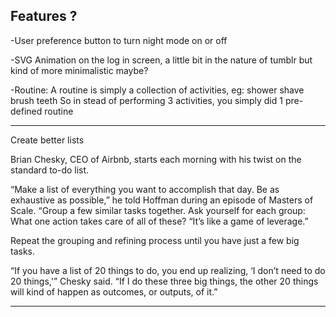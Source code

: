 
## Features ?

-User preference button to turn night mode on or off

-SVG Animation on the log in screen, a little bit in the nature of tumblr but kind of more minimalistic maybe?


-Routine: 
 A routine is simply a collection of activities, eg:
    shower
    shave
    brush teeth
So in stead of performing 3 activities, you simply did 1 pre-defined routine

-------------------------------------------------------------------------------

Create better lists

Brian Chesky, CEO of Airbnb, starts each morning with his twist on the standard to-do list.

“Make a list of everything you want to accomplish that day. Be as exhaustive as possible,” he told Hoffman during an episode of Masters of Scale. “Group a few similar tasks together. Ask yourself for each group: What one action takes care of all of these? “It’s like a game of leverage.”

Repeat the grouping and refining process until you have just a few big tasks.

“If you have a list of 20 things to do, you end up realizing, ‘I don’t need to do 20 things,'” Chesky said. “If I do these three big things, the other 20 things will kind of happen as outcomes, or outputs, of it.”

-------------------------------------------------------------------------------